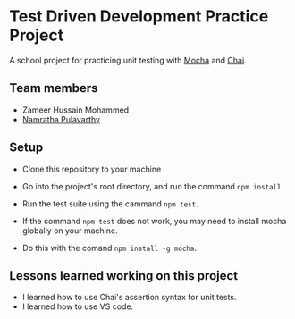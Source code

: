 # Test Driven Development Practice Project

A school project for practicing unit testing with [Mocha](https://mochajs.org/) and [Chai](https://www.chaijs.com/).

## Team members

- Zameer Hussain Mohammed
- [Namratha Pulavarthy](https://github.com/Namratha-1996/TDD-practice)

## Setup

- Clone this repository to your machine
- Go into the project's root directory, and run the command `npm install`.
- Run the test suite using the cammand `npm test`.

- If  the command `npm test` does not work, you may need to install mocha globally on your machine.
- Do this with the comand `npm install -g mocha`.

## Lessons learned working on this project

- I learned how to use Chai's assertion syntax for unit tests.
- I learned how to use VS code.
